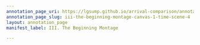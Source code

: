 ```yaml
---
annotation_page_uri: https://lgsump.github.io/arrival-comparison/annotations/iii-the-beginning-montage-canvas-1-time-scene-4.json
annotation_page_slug: iii-the-beginning-montage-canvas-1-time-scene-4
layout: annotation_page
manifest_label: III. The Beginning Montage

---
```

